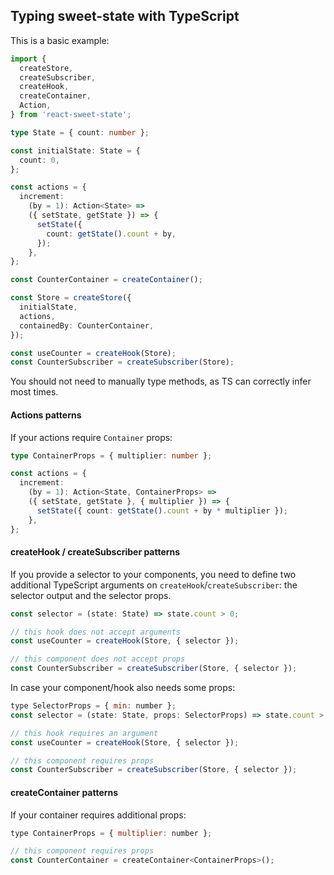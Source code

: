 ## Typing sweet-state with TypeScript

This is a basic example:

```ts
import {
  createStore,
  createSubscriber,
  createHook,
  createContainer,
  Action,
} from 'react-sweet-state';

type State = { count: number };

const initialState: State = {
  count: 0,
};

const actions = {
  increment:
    (by = 1): Action<State> =>
    ({ setState, getState }) => {
      setState({
        count: getState().count + by,
      });
    },
};

const CounterContainer = createContainer();

const Store = createStore({
  initialState,
  actions,
  containedBy: CounterContainer,
});

const useCounter = createHook(Store);
const CounterSubscriber = createSubscriber(Store);
```

You should not need to manually type methods, as TS can correctly infer most times.

#### Actions patterns

If your actions require `Container` props:

```ts
type ContainerProps = { multiplier: number };

const actions = {
  increment:
    (by = 1): Action<State, ContainerProps> =>
    ({ setState, getState }, { multiplier }) => {
      setState({ count: getState().count + by * multiplier });
    },
};
```

#### createHook / createSubscriber patterns

If you provide a selector to your components, you need to define two additional TypeScript arguments on `createHook`/`createSubscriber`: the selector output and the selector props.

```js
const selector = (state: State) => state.count > 0;

// this hook does not accept arguments
const useCounter = createHook(Store, { selector });

// this component does not accept props
const CounterSubscriber = createSubscriber(Store, { selector });
```

In case your component/hook also needs some props:

```js
type SelectorProps = { min: number };
const selector = (state: State, props: SelectorProps) => state.count > props.min;

// this hook requires an argument
const useCounter = createHook(Store, { selector });

// this component requires props
const CounterSubscriber = createSubscriber(Store, { selector });
```

#### createContainer patterns

If your container requires additional props:

```js
type ContainerProps = { multiplier: number };

// this component requires props
const CounterContainer = createContainer<ContainerProps>();
```
